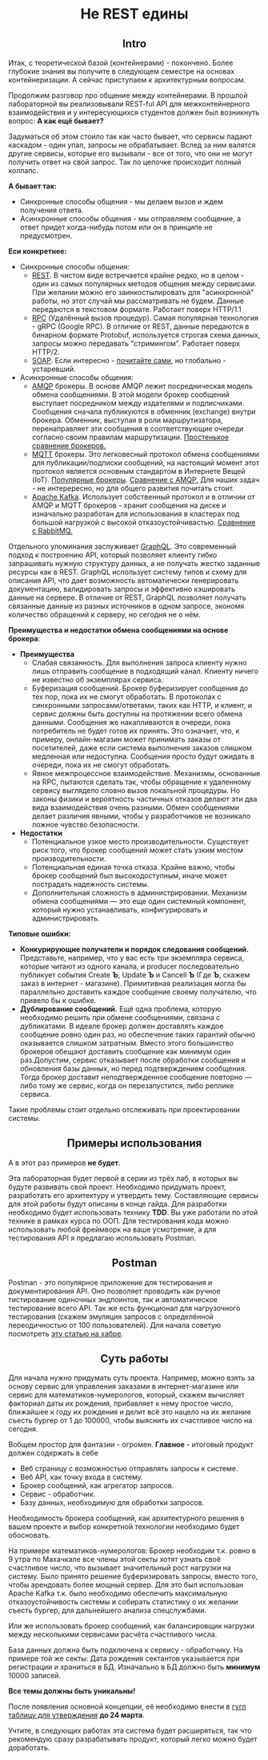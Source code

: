 # <div align="center"> Не REST едины


## <div align="center"> Intro 

Итак, с теоретической базой (контейнерами) - покончено. Более глубокие знания вы получите в следующем семестре на основах контейнеризации. А сейчас приступаем к архитектурным вопросам.

Продолжим разговор про общение между контейнерами. В прошлой лабораторной вы реализовывали REST-ful API для межконтейнерного взаимодействия и у интересующихся студентов должен был возникнуть вопрос: **А как ещё бывает?**

Задуматься об этом стоило так как часто бывает, что сервисы падают каскадом - один упал, запросы не обрабатывает. Вслед за ним валятся другие сервисы, которые его вызывали - все от того, что они не могут получить ответ на свой запрос. Так по цепочке происходит полный коллапс.

**А бывает так:**
  - Синхронные способы общения - мы делаем вызов и ждем получения ответа.
  - Асинхронные способы общения - мы отправляем сообщение, а ответ придет когда-нибудь потом или он в принципе не предусмотрен.

**Еси конкретнее:**
  - Синхронные способы общения:
    - [REST](https://habr.com/ru/articles/38730/). В чистом виде встречается крайне редко, но в целом - один из самых популярных методов общения между сервисами. При желании можно его заинкостылировать для "асинхронной" работы, но этот случай мы рассматривать не будем. Данные передаются в текстовом формате. Работает поверх HTTP/1.1
    - [RPC](https://habr.com/ru/companies/yandex/articles/484068/) (Удалённый вызов процедур). Самая популярная технология - gRPC (Google RPC). В отличие от REST, данные передаются в бинарном формате Protobuf, используется строгая схема данных, запросы можно передавать "стримингом". Работает поверх HTTP/2.
    - [SOAP](https://ru.wikipedia.org/wiki/SOAP). Если интересно - [почитайте сами](https://habr.com/ru/articles/483204/), но глобально - устаревший.
  - Асинхронные способы общения:
    - [AMQP](https://habr.com/ru/articles/62502/) брокеры. В основе AMQP лежит посредническая модель обмена сообщениями. В этой модели брокер сообщений выступает посредником между издателями и подписчиками. Сообщения сначала публикуются в обменник (exchange) внутри брокера. Обменник, выступая в роли маршрутизатора, перенаправляет эти сообщения в соответствующие очереди согласно своим правилам маршрутизации. [Простенькое сравнение брокеров.](https://www.okbsapr.ru/library/publications/shkola_kzi_chadov_mikhalchenko_2019/)
    - [MQTT](https://cloud.yandex.ru/ru/docs/glossary/mqtt-server) брокеры. Это легковесный протокол обмена сообщениями для публикации/подписки сообщений, на настоящий момент этот протокол является основным стандартом в Интернете Вещей (IoT). [Популярные брокеры](https://habr.com/ru/companies/icl_group/articles/782644/). [Сравнение с AMQP.](https://www.cloudamqp.com/blog/amqp-vs-mqtt.html) Для наших задач - не интерересно, но для общего развития почитать стоит.
    - [Apache Kafka](https://habr.com/ru/companies/selectel/articles/757440/). Использует собственный протокол и в отличии от AMQP и MQTT брокеров - хранит сообщения на диске и изначально разработан для использования в кластерах под большой нагрузкой с высокой отказоустойчивастью. [Сравнение с RabbitMQ.](https://vc.ru/dev/869548-kafka-vs-rabbitmq-chto-nuzhno-znat-analitiku-pro-brokery-soobshcheniy)


Отдельного упоминания заслуживает [GraphQL](https://habr.com/ru/articles/765064/). Это современный подход к построению API, который позволяет клиенту гибко запрашивать нужную структуру данных, а не получать жестко заданные ресурсы как в REST. GraphQL использует систему типов и схему для описания API, что дает возможность автоматически генерировать документацию, валидировать запросы и эффективно кэшировать данные на сервере. В отличие от REST, GraphQL позволяет получать связанные данные из разных источников в одном запросе, экономя количество обращений к серверу, но сегодня не о нём.

**Преимущества и недостатки обмена сообщениями на основе брокера**:
- **Преимущества**
  - Слабая связанность. Для выполнения запроса клиенту нужно лишь отправить сообщение в подходящий канал. Клиенту ничего не известно об экземплярах сервиса.
  - Буферизация сообщений. Брокер буферизирует сообщения до тех пор, пока их не смогут обработать. В протоколах с синхронными запросами/ответами, таких как HTTP, и клиент, и сервис должны быть доступны на протяжении всего обмена данными. Сообщения же накапливаются в очереди, пока потребитель не будет готов их принять. Это означает, что, к примеру, онлайн-магазин может принимать заказы от посетителей, даже если система выполнения заказов слишком медленная или недоступна. Сообщения просто будут ожидать в очереди, пока их не смогут обработать.
  - Явное межпроцессное взаимодействие. Механизмы, основанные на RPC, пытаются сделать так, чтобы обращение к удаленному сервису выглядело словно вызов локальной процедуры. Но законы физики и вероятность частичных отказов делают эти два вида взаимодействия очень разными. Обмен сообщениями делает различия явными, чтобы у разработчиков не возникало ложное чувство безопасности.
- **Недостатки**
  - Потенциальное узкое место производительности. Существует риск того, что брокер сообщений может стать узким местом производительности.
  - Потенциальная единая точка отказа. Крайне важно, чтобы брокер сообщений был высокодоступным, иначе может пострадать надежность системы.
  - Дополнительная сложность в администрировании. Механизм обмена сообщениями — это еще один системный компонент, который нужно устанавливать, конфигурировать и администрировать.

**Типовые ошибки:**
  - **Конкурирующие получатели и порядок следования сообщений.** Представьте, например, что у вас есть три экземпляра сервиса, которые читают из 
одного канала, и producer последовательно публикует события 
Create **Ъ**, Update **Ъ** и Cancell **Ъ** (Где **Ъ**, скажем заказ в интернет - магазине). Примитивная реализация могла бы 
параллельно доставить каждое сообщение своему получателю, что привело бы к ошибке.
  - **Дублирование сообщений.** Ещё одна проблема, которую необходимо решить при обмене сообщениями, связана с дубликатами. В идеале брокер должен доставлять каждое сообщение ровно один раз, но обеспечение таких гарантий обычно оказывается слишком затратным. Вместо этого большинство брокеров обещают доставить сообщение как минимум один раз.Допустим, сервис отказывает после обработки сообщения и обновления базы данных, но перед подтверждением сообщения. Тогда брокер доставит неподтвержденное сообщение повторно — либо тому же сервис, когда он перезапустится, либо реплике сервиса.

Такие проблемы стоит отдельно отслеживать при проектировании системы.


## <div align="center"> Примеры использования

А в этот раз примеров **не будет**. 

Эта лабораторная будет первой в серии из трёх лаб, в которых вы будуте развивать свой проект. Необходимо придумать проект, разработать его архитектуру и утвердить тему. Составляющие сервисы для этой работы будут описаны в конце гайда. Для разработки необходимо будет использовать технику **TDD**. Вы уже работали по этой технике в рамках курса по ООП. Для тестирования кода можно использовать любой фреймворк на ваше усмотрение, а для тестирования API я предлагаю использовать Postman.

## <div align="center"> Postman

Postman - это популярное приложение для тестирования и документирования API. Оно позволяет проводить как ручное тистирование одиночных эндпоинтов, так и автоматическое тестирование всего API. Так же есть функционал для нагрузочного тестирования (скажем эмуляция запросов с определённой переодичностью от 100 пользователей). Для начала советую посмотреть [эту статью на хабре](https://habr.com/ru/companies/maxilect/articles/596789/).

## <div align="center"> Суть работы

Для начала нужно придумать суть проекта. Например, можно взять за основу сервис для управления заказами в интернет-магазине или сервис для математиков-нумерологов, который, скажем вычисляет факториал даты их рождения, прибавляет к нему простое число, ближайшее к году их рождения и делит всё это нацело на их желание съесть бургер от 1 до 100000, чтобы выяснить их счастливое число на сегодня. 

Вобщем простор для фантазии - огромен. **Главное** - итоговый продукт должен содержать в себе
  - Веб страницу с возможностью отправлять запросы к системе.
  - Веб API, как точку входа в систему.
  - Брокер сообщений, как агрегатор запросов.
  - Сервис - обработчик.
  - Базу данных, необходимую для обработки запросов.

Необходимость брокера сообщений, как архитектурного решения в вашем проекте и выбор конкретной технологии необходимо будет обосновать. 

На примере математиков-нумерологов: Брокер необходим т.к. ровно в 9 утра по Махачкале все члены этой секты хотят узнать своё счастливое число, что вызывает значительный рост нагрузки на систему. Было принято решение буферизировать запросы, вместо того, чтобы арендовать более мощный сервер. Для это был использован Apache Kafka т.к. было необходимо обеспечить максимальную отказоустойчивость системы и собирать статистику о их желании съесть бургер, для дальнейшего анализа спецслужбами.

Или же использовать брокер сообщений, как балансировщик нагрузки между несколькими сервисами расчёта счастливого числа.

База данных должна быть подключена к сервису - обработчику. На примере той же секты: Дата рождения сектантов указывается при регистрации и храниться в БД. Изначально в БД должно быть **минимум** 10000 записей.

**Все темы должны быть уникальны!**

После появления основной концепции, её необходимо внести в [гугл таблицу для утверждения](https://docs.google.com/spreadsheets/d/1ZQlkPw7cNIPBLTRwwW5avy3ez7w2EJ4MSgLWcVd3s_Q/edit?usp=sharing) **до 24 марта**.

Учтите, в следующих работах эта система будет расширяться, так что рекомендую сразу разрабатывать продукт, который легко можно будет доработать.